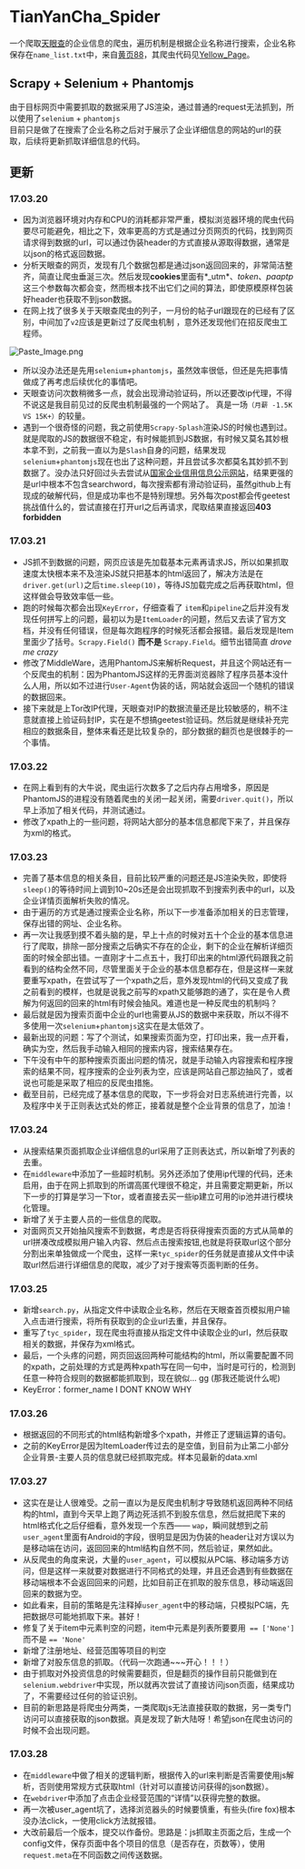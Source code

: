# TianYanCha_Spider
一个爬取[天眼查](http://www.tianyancha.com)的企业信息的爬虫，遍历机制是根据企业名称进行搜索，企业名称保存在`name_list.txt`中，来自[黄页88](http://www.huangye88.com/)，其爬虫代码见[Yellow_Page](https://github.com/Range0122/yellow_page)。
## Scrapy + Selenium + Phantomjs
由于目标网页中需要抓取的数据采用了JS渲染，通过普通的request无法抓到，所以使用了`selenium` + `phantomjs`  
目前只是做了在搜索了企业名称之后对于展示了企业详细信息的网站的url的获取，后续将更新抓取详细信息的代码。
## 更新
### 17.03.20
* 因为浏览器环境对内存和CPU的消耗都非常严重，模拟浏览器环境的爬虫代码要尽可能避免，相比之下，效率更高的方式是通过分页网页的代码，找到网页请求得到数据的url，可以通过伪装header的方式直接从源取得数据，通常是以json的格式返回数据。  
* 分析天眼查的网页，发现有几个数据包都是通过json返回回来的，非常简洁整齐，简直让爬虫垂涎三次。然后发现**cookies**里面有*_utm*、*token*、*paaptp*这三个参数每次都会变，然而根本找不出它们之间的算法，即使原模原样包装好header也获取不到json数据。  
* 在网上找了很多关于天眼查爬虫的列子，一月份的帖子url跟现在的已经有了区别，中间加了`v2`应该是更新过了反爬虫机制 ，意外还发现他们在招反爬虫工程师。

![Paste_Image.png](http://upload-images.jianshu.io/upload_images/4218178-b4795016379278ea.png?imageMogr2/auto-orient/strip%7CimageView2/2/w/1240)
 
* 所以没办法还是先用`selenium`+`phantomjs`，虽然效率很低，但还是先把事情做成了再考虑后续优化的事情吧。  
* 天眼查访问次数稍微多一点，就会出现滑动验证码，所以还要改ip代理，不得不说这是我目前见过的反爬虫机制最强的一个网站了。
真是一场`（月薪 -1.5K VS 15K+）`的较量。  
* 遇到一个很奇怪的问题，我之前使用`Scrapy-Splash`渲染JS的时候也遇到过。就是爬取的JS的数据很不稳定，有时候能抓到JS数据，有时候又莫名其妙根本拿不到，之前我一直以为是`Slash`自身的问题，结果发现`selenium`+`phantomjs`现在也出了这种问题，并且尝试多次都莫名其妙抓不到数据了。没办法只好回过头去尝试从[国家企业信用信息公示网站](http://www.gsxt.gov.cn/index.html)，结果更强的是url中根本不包含searchword，每次搜索都有滑动验证码，虽然github上有现成的破解代码，但是成功率也不是特别理想。另外每次post都会传geetest挑战值什么的，尝试直接在打开url之后再请求，爬取结果直接返回**403 forbidden**

### 17.03.21 
* JS抓不到数据的问题，网页应该是先加载基本元素再请求JS，所以如果抓取速度太快根本来不及渲染JS就只把基本的html返回了，解决方法是在`driver.get(url)`之后`time.sleep(10)`，等待JS加载完成之后再获取html，但这样做会导致效率低一些。  
* 跑的时候每次都会出现`KeyError`，仔细查看了 `item`和`pipeline`之后并没有发现任何拼写上的问题，最初以为是`ItemLoader`的问题，然后又去读了官方文档，并没有任何错误，但是每次跑程序的时候死活都会报错。最后发现是Item里面少了括号。`Scrapy.Field()` **而不是** `Scrapy.Field`。细节出错简直 *drove me crazy*  
* 修改了MiddleWare，选用PhantomJS来解析Request，并且这个网站还有一个反爬虫的机制：因为PhantomJS这样的无界面浏览器除了程序员基本没什么人用，所以如不过进行`User-Agent`伪装的话，网站就会返回一个随机的错误的数据回来。  
* 接下来就是上Tor改IP代理，天眼查对IP的数据流量还是比较敏感的，稍不注意就直接上验证码封IP，实在是不想搞geetest验证码。然后就是继续补充完相应的数据条目，整体来看还是比较复杂的，部分数据的翻页也是很棘手的一个事情。

### 17.03.22
* 在网上看到有的大牛说，爬虫运行次数多了之后内存占用增多，原因是PhantomJS的进程没有随着爬虫的关闭一起关闭，需要`driver.quit()`，所以早上添加了相关代码，并测试通过。  
* 修改了xpath上的一些问题，将网站大部分的基本信息都爬下来了，并且保存为xml的格式。

### 17.03.23
* 完善了基本信息的相关条目，目前比较严重的问题还是JS渲染失败，即使将`sleep()`的等待时间上调到10~20s还是会出现抓取不到搜索列表中的url，以及企业详情页面解析失败的情况。  
* 由于遍历的方式是通过搜索企业名称，所以下一步准备添加相关的日志管理，保存出错的网址、企业名称。  
* 再一次让我感到摸不着头脑的是，早上十点的时候对五十个企业的基本信息进行了爬取，排除一部分搜索之后确实不存在的企业，剩下的企业在解析详细页面的时候全部出错。一直刚才十二点五十，我打印出来的html源代码跟我之前看到的结构全然不同，尽管里面关于企业的基本信息都存在，但是这样一来就要重写xpath，在尝试写了一个xpath之后，意外发现html的代码又变成了我之前看到的模样，也就是说我之前写的xpath又能够跑的通了，实在是令人费解为何返回的回来的html有时候会抽风。难道也是一种反爬虫的机制吗？  
* 最后就是因为搜索页面中企业的url也需要从JS的数据中来获取，所以不得不多使用一次`selenium`+`phantomjs`这实在是太低效了。  
* 最新出现的问题：写了个测试，如果搜索页面为空，打印出来，我一点开看，确实为空，然后我手动输入相同的搜索内容，搜索结果存在。  
* 下午没有中午的那种搜索页面出问题的情况，就是手动输入内容搜索和程序搜索的结果不同，程序搜索的企业列表为空，应该是网站自己那边抽风了，或者说也可能是采取了相应的反爬虫措施。  
* 截至目前，已经完成了基本信息的爬取，下一步将会对日志系统进行完善，以及程序中关于正则表达式处的修正，接着就是整个企业背景的信息了，加油！

### 17.03.24
* 从搜索结果页面抓取企业详细信息的url采用了正则表达式，所以新增了列表的去重。  
* 在`middleware`中添加了一些超时机制。另外还添加了使用ip代理的代码，还未启用，由于在网上抓取到的所谓高匿代理很不稳定，并且需要定期更新，所以下一步的打算是学习一下tor，或者直接去买一些ip建立可用的ip池并进行模块化管理。  
* 新增了关于主要人员的一些信息的爬取。  
* 对面网页又开始抽风搜索不到数据，考虑是否将获得搜索页面的方式从简单的url拼凑改成模拟用户输入内容、然后点击搜索按钮,也就是将获取url这个部分分割出来单独做成一个爬虫，这样一来`tyc_spider`的任务就是直接从文件中读取url然后进行详细信息的爬取，减少了对于搜索等页面判断的任务。

### 17.03.25
* 新增`search.py`，从指定文件中读取企业名称，然后在天眼查首页模拟用户输入点击进行搜索，将所有获取到的企业url去重，并且保存。  
* 重写了`tyc_spider`，现在爬虫将直接从指定文件中读取企业的url，然后获取相关的数据，并保存为xml格式。  
* 最后，一个头疼的问题，网页回返回两种可能结构的html，所以需要配置不同的xpath，之前处理的方式是两种xpath写在同一句中，当时是可行的，检测到任意一种符合规则的数据都能抓取到，现在貌似... gg (那我还能说什么呢)  
* KeyError：former_name          I DONT KNOW WHY

### 17.03.26
* 根据返回的不同形式的html结构新增多个xpath，并修正了逻辑运算的语句。  
* 之前的KeyError是因为ItemLoader传过去的是空值，到目前为止第二小部分企业背景-主要人员的信息就已经抓取完成。样本见最新的data.xml

### 17.03.27
* 这实在是让人很难受。之前一直以为是反爬虫机制才导致随机返回两种不同结构的html，直到今天早上跑了两边死活抓不到股东信息，然后就把爬下来的html格式化之后仔细看，意外发现一个东西—— `wap`，瞬间就想到之前`user_agent`里面有Android的字段，很明显是因为伪装的header让对方误以为是移动端在访问，返回回来的html结构自然不同，然后验证，果然如此。  
* 从反爬虫的角度来说，大量的`user_agent`，可以模拟从PC端、移动端多方访问，但是这样一来就要对数据进行不同格式的处理，并且还会遇到有些数据在移动端根本不会返回回来的问题，比如目前正在抓取的股东信息，移动端返回回来的数据为空。  
* 如此看来，目前的策略是先注释掉`user_agent`中的移动端，只模拟PC端，先把数据尽可能地抓取下来。甚好！  
* 修复了关于item中元素判空的问题，item中元素是列表所要要用` == ['None']` 而不是 ` == 'None' `  
* 新增了注册地址、经营范围等项目的判空  
* 新增了对股东信息的抓取。（代码一次跑通~~~开心！！！）  
* 由于抓取对外投资信息的时候需要翻页，但是翻页的操作目前只能做到在`selenium.webdriver`中实现，所以就再次尝试了直接访问json页面，结果成功了，不需要经过任何的验证识别。  
* 目前的新思路是将爬虫分两类，一类爬取js无法直接获取的数据，另一类专门访问可以直接获取的json数据。真是发现了新大陆呀！希望json在爬虫访问的时候不会出现问题。

### 17.03.28
* 在`middleware`中做了相关的逻辑判断，根据传入的url来判断是否需要使用js解析，否则使用常规方式获取html（针对可以直接访问获得的json数据）。
* 在`webdriver`中添加了点击企业经营范围的“详情”以获得完整的数据。
* 再一次被user_agent坑了，选择浏览器头的时候要慎重，有些头(fire fox)根本没办法click，一使用click方法就报错。
* 大改前最后一个版本，提交以作备份。思路是：js抓取主页面之后，生成一个config文件，保存页面中各个项目的信息（是否存在，页数等），使用`request.meta`在不同函数之间传送数据。